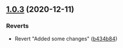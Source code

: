 ## [1.0.3](https://github.com/ivanlynch/oshpro-report-incident/compare/1.0.0...1.0.3) (2020-12-11)


### Reverts

* Revert "Added some changes" ([b434b84](https://github.com/ivanlynch/oshpro-report-incident/commit/b434b841696c47b7279284ad6a6b7b3b41415b35))



